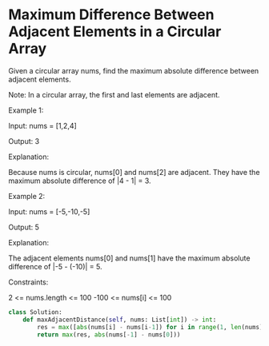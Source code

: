 # Maximum Difference Between Adjacent Elements in a Circular Array

Given a circular array nums, find the maximum absolute difference between adjacent elements.

Note: In a circular array, the first and last elements are adjacent.

Example 1:

Input: nums = [1,2,4]

Output: 3

Explanation:

Because nums is circular, nums[0] and nums[2] are adjacent. They have the maximum absolute difference of |4 - 1| = 3.

Example 2:

Input: nums = [-5,-10,-5]

Output: 5

Explanation:

The adjacent elements nums[0] and nums[1] have the maximum absolute difference of |-5 - (-10)| = 5.

Constraints:

2 <= nums.length <= 100
-100 <= nums[i] <= 100

```python
class Solution:
    def maxAdjacentDistance(self, nums: List[int]) -> int:
        res = max([abs(nums[i] - nums[i-1]) for i in range(1, len(nums))])
        return max(res, abs(nums[-1] - nums[0]))        
```
